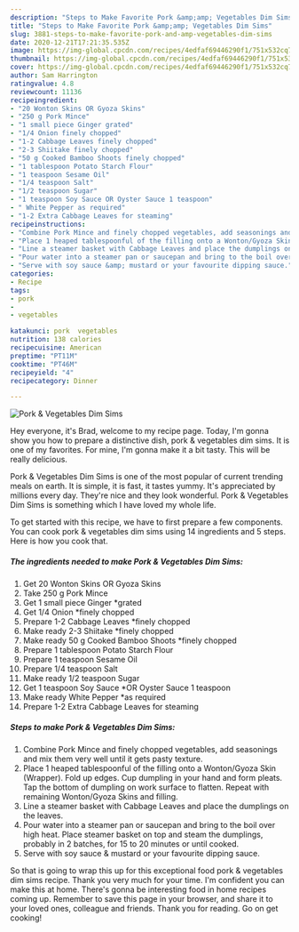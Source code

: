 ```yaml
---
description: "Steps to Make Favorite Pork &amp;amp; Vegetables Dim Sims"
title: "Steps to Make Favorite Pork &amp;amp; Vegetables Dim Sims"
slug: 3881-steps-to-make-favorite-pork-and-amp-vegetables-dim-sims
date: 2020-12-21T17:21:35.535Z
image: https://img-global.cpcdn.com/recipes/4edfaf69446290f1/751x532cq70/pork-vegetables-dim-sims-recipe-main-photo.jpg
thumbnail: https://img-global.cpcdn.com/recipes/4edfaf69446290f1/751x532cq70/pork-vegetables-dim-sims-recipe-main-photo.jpg
cover: https://img-global.cpcdn.com/recipes/4edfaf69446290f1/751x532cq70/pork-vegetables-dim-sims-recipe-main-photo.jpg
author: Sam Harrington
ratingvalue: 4.8
reviewcount: 11136
recipeingredient:
- "20 Wonton Skins OR Gyoza Skins"
- "250 g Pork Mince"
- "1 small piece Ginger grated"
- "1/4 Onion finely chopped"
- "1-2 Cabbage Leaves finely chopped"
- "2-3 Shiitake finely chopped"
- "50 g Cooked Bamboo Shoots finely chopped"
- "1 tablespoon Potato Starch Flour"
- "1 teaspoon Sesame Oil"
- "1/4 teaspoon Salt"
- "1/2 teaspoon Sugar"
- "1 teaspoon Soy Sauce OR Oyster Sauce 1 teaspoon"
- " White Pepper as required"
- "1-2 Extra Cabbage Leaves for steaming"
recipeinstructions:
- "Combine Pork Mince and finely chopped vegetables, add seasonings and mix them very well until it gets pasty texture."
- "Place 1 heaped tablespoonful of the filling onto a Wonton/Gyoza Skin (Wrapper). Fold up edges. Cup dumpling in your hand and form pleats. Tap the bottom of dumpling on work surface to flatten. Repeat with remaining Wonton/Gyoza Skins and filling."
- "Line a steamer basket with Cabbage Leaves and place the dumplings on the leaves."
- "Pour water into a steamer pan or saucepan and bring to the boil over high heat. Place steamer basket on top and steam the dumplings, probably in 2 batches, for 15 to 20 minutes or until cooked."
- "Serve with soy sauce &amp; mustard or your favourite dipping sauce."
categories:
- Recipe
tags:
- pork
- 
- vegetables

katakunci: pork  vegetables 
nutrition: 138 calories
recipecuisine: American
preptime: "PT11M"
cooktime: "PT46M"
recipeyield: "4"
recipecategory: Dinner

---
```



![Pork &amp; Vegetables Dim Sims](https://img-global.cpcdn.com/recipes/4edfaf69446290f1/751x532cq70/pork-vegetables-dim-sims-recipe-main-photo.jpg)

Hey everyone, it's Brad, welcome to my recipe page. Today, I'm gonna show you how to prepare a distinctive dish, pork &amp; vegetables dim sims. It is one of my favorites. For mine, I'm gonna make it a bit tasty. This will be really delicious.

Pork &amp; Vegetables Dim Sims is one of the most popular of current trending meals on earth. It is simple, it is fast, it tastes yummy. It's appreciated by millions every day. They're nice and they look wonderful. Pork &amp; Vegetables Dim Sims is something which I have loved my whole life.




To get started with this recipe, we have to first prepare a few components. You can cook pork &amp; vegetables dim sims using 14 ingredients and 5 steps. Here is how you cook that.

<!--inarticleads1-->

##### The ingredients needed to make Pork &amp; Vegetables Dim Sims:

1. Get 20 Wonton Skins OR Gyoza Skins
1. Take 250 g Pork Mince
1. Get 1 small piece Ginger *grated
1. Get 1/4 Onion *finely chopped
1. Prepare 1-2 Cabbage Leaves *finely chopped
1. Make ready 2-3 Shiitake *finely chopped
1. Make ready 50 g Cooked Bamboo Shoots *finely chopped
1. Prepare 1 tablespoon Potato Starch Flour
1. Prepare 1 teaspoon Sesame Oil
1. Prepare 1/4 teaspoon Salt
1. Make ready 1/2 teaspoon Sugar
1. Get 1 teaspoon Soy Sauce *OR Oyster Sauce 1 teaspoon
1. Make ready  White Pepper *as required
1. Prepare 1-2 Extra Cabbage Leaves for steaming




<!--inarticleads2-->

##### Steps to make Pork &amp; Vegetables Dim Sims:

1. Combine Pork Mince and finely chopped vegetables, add seasonings and mix them very well until it gets pasty texture.
1. Place 1 heaped tablespoonful of the filling onto a Wonton/Gyoza Skin (Wrapper). Fold up edges. Cup dumpling in your hand and form pleats. Tap the bottom of dumpling on work surface to flatten. Repeat with remaining Wonton/Gyoza Skins and filling.
1. Line a steamer basket with Cabbage Leaves and place the dumplings on the leaves.
1. Pour water into a steamer pan or saucepan and bring to the boil over high heat. Place steamer basket on top and steam the dumplings, probably in 2 batches, for 15 to 20 minutes or until cooked.
1. Serve with soy sauce &amp; mustard or your favourite dipping sauce.




So that is going to wrap this up for this exceptional food pork &amp; vegetables dim sims recipe. Thank you very much for your time. I'm confident you can make this at home. There's gonna be interesting food in home recipes coming up. Remember to save this page in your browser, and share it to your loved ones, colleague and friends. Thank you for reading. Go on get cooking!
